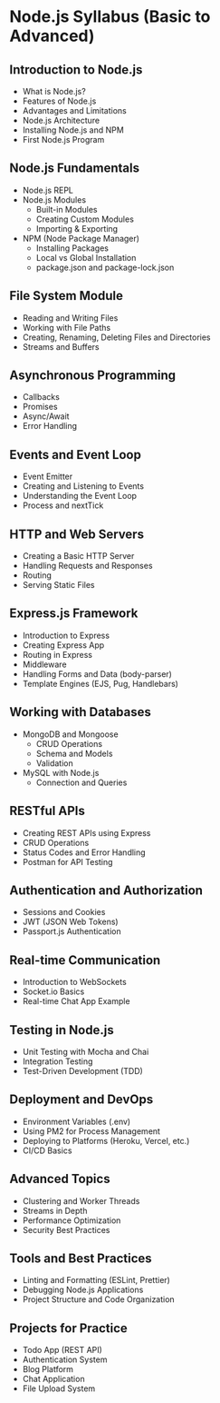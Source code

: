# Node.js Syllabus (Basic to Advanced)

## Introduction to Node.js
- What is Node.js?
- Features of Node.js
- Advantages and Limitations
- Node.js Architecture
- Installing Node.js and NPM
- First Node.js Program

## Node.js Fundamentals
- Node.js REPL
- Node.js Modules
  - Built-in Modules
  - Creating Custom Modules
  - Importing & Exporting
- NPM (Node Package Manager)
  - Installing Packages
  - Local vs Global Installation
  - package.json and package-lock.json

## File System Module
- Reading and Writing Files
- Working with File Paths
- Creating, Renaming, Deleting Files and Directories
- Streams and Buffers

## Asynchronous Programming
- Callbacks
- Promises
- Async/Await
- Error Handling

## Events and Event Loop
- Event Emitter
- Creating and Listening to Events
- Understanding the Event Loop
- Process and nextTick

## HTTP and Web Servers
- Creating a Basic HTTP Server
- Handling Requests and Responses
- Routing
- Serving Static Files

## Express.js Framework
- Introduction to Express
- Creating Express App
- Routing in Express
- Middleware
- Handling Forms and Data (body-parser)
- Template Engines (EJS, Pug, Handlebars)

## Working with Databases
- MongoDB and Mongoose
  - CRUD Operations
  - Schema and Models
  - Validation
- MySQL with Node.js
  - Connection and Queries

## RESTful APIs
- Creating REST APIs using Express
- CRUD Operations
- Status Codes and Error Handling
- Postman for API Testing

## Authentication and Authorization
- Sessions and Cookies
- JWT (JSON Web Tokens)
- Passport.js Authentication

## Real-time Communication
- Introduction to WebSockets
- Socket.io Basics
- Real-time Chat App Example

## Testing in Node.js
- Unit Testing with Mocha and Chai
- Integration Testing
- Test-Driven Development (TDD)

## Deployment and DevOps
- Environment Variables (.env)
- Using PM2 for Process Management
- Deploying to Platforms (Heroku, Vercel, etc.)
- CI/CD Basics

## Advanced Topics
- Clustering and Worker Threads
- Streams in Depth
- Performance Optimization
- Security Best Practices

## Tools and Best Practices
- Linting and Formatting (ESLint, Prettier)
- Debugging Node.js Applications
- Project Structure and Code Organization

## Projects for Practice
- Todo App (REST API)
- Authentication System
- Blog Platform
- Chat Application
- File Upload System

